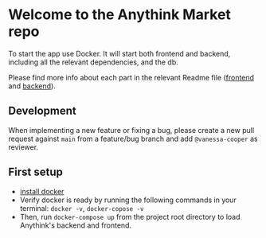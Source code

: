 # Welcome to the Anythink Market repo

To start the app use Docker. It will start both frontend and backend, including all the relevant dependencies, and the db.

Please find more info about each part in the relevant Readme file ([frontend](frontend/readme.md) and [backend](backend/README.md)).

## Development

When implementing a new feature or fixing a bug, please create a new pull request against `main` from a feature/bug branch and add `@vanessa-cooper` as reviewer.

## First setup

- [install docker](https://docs.docker.com/get-docker/)
- Verify docker is ready by running the following commands in your terminal: `docker -v`, `docker-copose -v`
- Then, run `docker-compose up` from the project root directory to load Anythink's backend and frontend.
